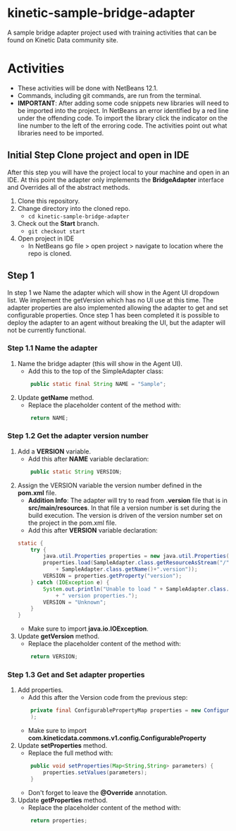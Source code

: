 # kinetic-sample-bridge-adapter
A sample bridge adapter project used with training activities that can be found on Kinetic Data community site.

# Activities
* These activities will be done with NetBeans 12.1.
* Commands, including git commands, are run from the terminal.
* **IMPORTANT**: After adding some code snippets new libraries will need to be imported into the project.  In NetBeans an error identified by a red line under the offending code.  To import the library click the indicator on the line number to the left of the erroring code.  The activities point out what libraries need to be imported.   

## Initial Step Clone project and open in IDE
After this step you will have the project local to your machine and open in an IDE.  At this point the adapter only implements the **BridgeAdapter** interface and Overrides all of the abstract methods.
1. Clone this repository.
1. Change directory into the cloned repo.
    * ```cd kinetic-sample-bridge-adapter```
1. Check out the **Start** branch.
    * ```git checkout start```
1. Open project in IDE 
    * In NetBeans go file > open project > navigate to location where the repo is cloned.

## Step 1
In step 1 we Name the adapter which will show in the Agent UI dropdown list.  We implement the getVersion which has no UI use at this time.  The adapter properties are also implemented allowing the adapter to get and set configurable properties.  Once step 1 has been completed it is possible to deploy the adapter to an agent without breaking the UI, but the adapter will not be currently functional. 
### Step 1.1 Name the adapter
1. Name the bridge adapter (this will show in the Agent UI).  
    * Add this to the top of the SimpleAdapter class: 
    ```Java
        public static final String NAME = "Sample";
    ```
1. Update **getName** method.  
    * Replace the placeholder content of the method with: 
    ```Java
        return NAME;
    ```

### Step 1.2 Get the adapter version number
1. Add a **VERSION** variable.
    * Add this after **NAME** variable declaration: 
    ```Java
        public static String VERSION;
    ```
1. Assign the VERSION variable the version number defined in the __pom.xml__ file. 
    * **Addition Info**: The adapter will try to read from __.version__ file that is in __src/main/resources__.  In that file a version number is set during the build execution.  The version is driven of the version number set on the project in the pom.xml file.
    * Add this after **VERSION** variable declaration: 
    ```Java    
    static {
        try {
            java.util.Properties properties = new java.util.Properties();
            properties.load(SampleAdapter.class.getResourceAsStream("/" 
                + SampleAdapter.class.getName()+".version"));
            VERSION = properties.getProperty("version");
        } catch (IOException e) {
            System.out.println("Unable to load " + SampleAdapter.class.getName() 
                + " version properties.");
            VERSION = "Unknown";
        }
    }
    ``` 
    * Make sure to import **java.io.IOException**.
1. Update **getVersion** method.  
    * Replace the placeholder content of the method with: 
    ```Java
        return VERSION;
    ```

### Step 1.3 Get and Set adapter properties
1. Add properties.
    * Add this after the Version code from the previous step:
    ```Java
        private final ConfigurablePropertyMap properties = new ConfigurablePropertyMap(
        );
    ```
    * Make sure to import **com.kineticdata.commons.v1.config.ConfigurableProperty**
1. Update **setProperties** method.
    * Replace the full method with: 
    ```Java
        public void setProperties(Map<String,String> parameters) {
            properties.setValues(parameters);
        }
    ```
    * Don't forget to leave the __@Override__ annotation.
1. Update **getProperties** method.
    * Replace the placeholder content of the method with: 
    ```Java
        return properties;
    ```

